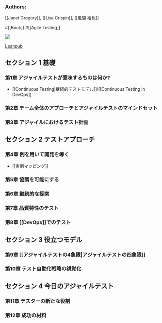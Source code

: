 ### Authors:
[[Janet Gregory]], [[Lisa Crispin]], [[風間 裕也]]

#[[Book]] #[[Agile Testing]]

![](https://d2sofvawe08yqg.cloudfront.net/agiletesting-condensed-japanese-edition/s_hero2x?1620631141.jpg)

[Leanpub](https://leanpub.com/agiletesting-condensed-japanese-edition)

## セクション 1 基礎
### 第1章 アジャイルテストが意味するものは何か?
- [[Continuous Testing|継続的テストモデル]]/[[Continuous Testing in DevOps]]
### 第2章 チーム全体のアプローチとアジャイルテストのマインドセット
### 第3章 アジャイルにおけるテスト計画
## セクション 2 テストアプローチ
### 第4章 例を用いて開発を導く
- [[実例マッピング]]
### 第5章 協調を可能にする
### 第6章 継続的な探索
### 第7章 品質特性のテスト
### 第8章 [[DevOps]]でのテスト
## セクション 3 役立つモデル
### 第9章 [[アジャイルテストの4象限|アジャイルテストの四象限]]
### 第10章 テスト自動化戦略の視覚化
## セクション 4 今日のアジャイルテスト
### 第11章 テスターの新たな役割
### 第12章 成功の材料